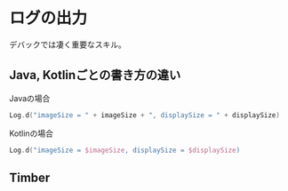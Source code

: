 # ログの出力

デバックでは凄く重要なスキル。


## Java, Kotlinごとの書き方の違い


Javaの場合
```java:Javaの場合.kt
Log.d("imageSize = " + imageSize + ", displaySize = " + displaySize)
```


Kotlinの場合
```kotlin:Javaの場合.kt
Log.d("imageSize = $imageSize, displaySize = $displaySize)
```



## Timber

